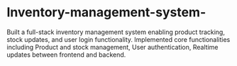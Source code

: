 # Inventory-management-system-
Built a full-stack inventory management system enabling product tracking, stock updates, and user login functionality. lmplemented core functionalities including Product and stock management, User authentication, Realtime updates between frontend and backend.
